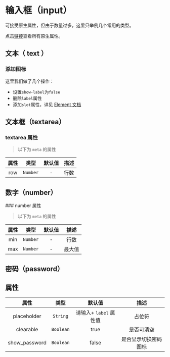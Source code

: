 # 输入框（input）

可接受原生属性，但由于数量过多，这里只举例几个常用的类型。

点击[链接](https://developer.mozilla.org/en-US/docs/Web/HTML/Element/input#Form__types)查看所有原生属性。

## 文本（ text ）

<vuep  template="#text-example"></vuep>

<script v-pre type="text/x-template" id="text-example">
<template>
  <vue-fa-form :form-item="formItems"
              :get-form-data="getFormData" />
</template>
<script>
export default {
  data() {
    return {
      formItems: [
        {
          label: '文本框',
          key: 'text',
          type: 'text',
          rules: [
            {
              required: true,
              trigger: 'blur',
              message: '文本框必填'
            }
          ]
        }
      ],
      getFormData: () => ({
        text: ''
      })
    }
  }
}
</script>
</script>

### 添加图标

<vuep  template="#text-icon-example"></vuep>

<script v-pre type="text/x-template" id="text-icon-example">
<template>
  <vue-fa-form :show-label="false"
               :form-item="formItems"
               :get-form-data="getFormData" />
</template>
<script>
export default {
  data() {
    return {
      formItems: [
        {
          key: 'text',
          type: 'text',
          meta: {
            placeholder: '请输入用户名',
            slot: {
              name: 'prepend',
              type: 'icon',
              value: 'el-icon-user-solid'
            }
          },
          rules: [
            {
              required: true,
              trigger: 'blur',
              message: '用户名必填'
            }
          ]
        }
      ],
      getFormData: () => ({
        text: ''
      })
    }
  }
}
</script>
</script>

这里我们做了几个操作：

- 设置`show-label`为`false`
- 删除`label`属性
- 添加`slot`属性，详见 [Element 文档](https://element.eleme.cn/#/zh-CN/component/input)

## 文本框（textarea）

<vuep  template="#textarea-example"></vuep>

<script v-pre type="text/x-template" id="textarea-example">
<template>
  <vue-fa-form :form-item="formItems"
              :get-form-data="getFormData" />
</template>
<script>
export default {
  data() {
    return {
      formItems: [
        {
          label: '文本域',
          key: 'textarea',
          type: 'textarea',
          meta: {
            row: 6
          }
        }
      ],
      getFormData: () => ({
        textarea: ''
      })
    }
  }
}
</script>

</script>

### textarea 属性

> 以下为 `meta` 的属性

| 属性 |   类型   | 默认值 | 描述 |
| :--: | :------: | :----: | :--: |
| row  | `Number` |   -    | 行数 |

## 数字（number）

<vuep  template="#number-example"></vuep>

<script v-pre type="text/x-template" id="number-example">
<template>
  <vue-fa-form :form-item="formItems"
              :get-form-data="getFormData" />
</template>


<script>
export default {
  data() {
    return {
      formItems: [
        {
          label: '数字',
          key: 'number',
          type: 'number',
          meta: {
            min: 0,
            max: 100
          }
        }
      ],
      getFormData: () => ({
        number: 0
      })
    }
  }
}
</script>

</script>
### number 属性

> 以下为 `meta` 的属性

| 属性 |   类型   | 默认值 |  描述  |
| :--: | :------: | :----: | :----: |
| min  | `Number` |   -    |  行数  |
| max  | `Number` |   -    | 最大值 |

## 密码（password）

<vuep  template="#password-example"></vuep>

<script v-pre type="text/x-template" id="password-example">
<template>
  <vue-fa-form :form-item="formItems"
              :get-form-data="getFormData" />
</template>


<script>
export default {
  data() {
    return {
      formItems: [
        {
          label: '密码',
          key: 'password',
          type: 'password'
        }
      ],
      getFormData: () => ({
        password: ''
      })
    }
  }
}
</script>

</script>

## 属性

|     属性      |   类型    |         默认值         |         描述         |
| :-----------: | :-------: | :--------------------: | :------------------: |
|  placeholder  | `String`  | 请输入+ `label` 属性值 |        占位符        |
|   clearable   | `Boolean` |          true          |      是否可清空      |
| show_password | `Boolean` |         false          | 是否显示切换密码图标 |

